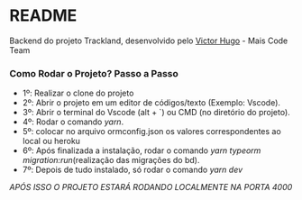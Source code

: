# README #

Backend do projeto Trackland, desenvolvido pelo [Victor Hugo](https://github.com/victorh5) - Mais Code Team

### Como Rodar o Projeto? Passo a Passo ###

- 1º: Realizar o clone do projeto
- 2º: Abrir o projeto em um editor de códigos/texto (Exemplo: Vscode).
- 3º: Abrir o terminal do Vscode (alt + `) ou CMD (no diretório do projeto).
- 4º: Rodar o comando *yarn*.
- 5º: colocar no arquivo ormconfig.json os valores correspondentes ao local ou heroku
- 6º: Após finalizada a instalação, rodar o comando *yarn typeorm migration:run*(realização das migrações do bd).
- 7º: Depois de tudo instalado, só rodar o comando *yarn dev*

*APÓS ISSO O PROJETO ESTARÁ RODANDO LOCALMENTE NA PORTA 4000*